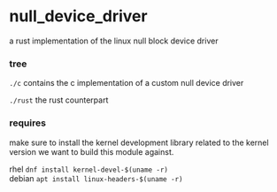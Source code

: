 # null_device_driver
a rust implementation of the linux null block device driver

### tree
`./c`
contains the c implementation of a custom null device driver

`./rust`
the rust counterpart

### requires
make sure to install the kernel development library related to the kernel version we want to build this module against.

rhel `dnf install kernel-devel-$(uname -r)` \
debian `apt install linux-headers-$(uname -r)`
